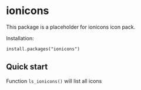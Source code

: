 # ionicons

This package is a placeholder for ionicons icon pack. 

Installation:

```{r}
install.packages("ionicons")
```

## Quick start

Function `ls_ionicons()` will list all icons
